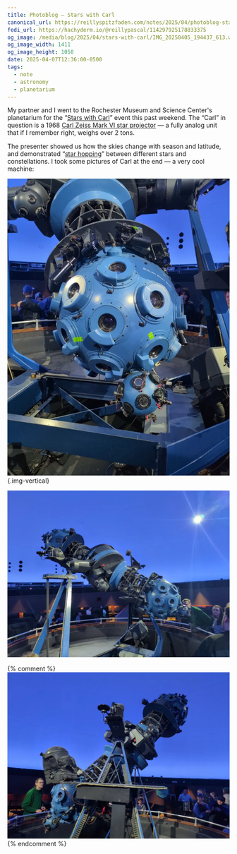 ```yaml
---
title: Photoblog — Stars with Carl
canonical_url: https://reillyspitzfaden.com/notes/2025/04/photoblog-stars-with-carl/
fedi_url: https://hachyderm.io/@reillypascal/114297925178833375
og_image: /media/blog/2025/04/stars-with-carl/IMG_20250405_194437_613.webp
og_image_width: 1411
og_image_height: 1058
date: 2025-04-07T12:36:00-0500
tags:
  - note
  - astronomy
  - planetarium
---
```


<link rel="stylesheet" type="text/css" href="/styles/notes-photos.css">

My partner and I went to the Rochester Museum and Science Center's planetarium for the “[Stars with Carl](https://rmsc.org/events/stars-with-carl/)” event this past weekend. The “Carl” in question is a 1968 [Carl Zeiss Mark VI star projector](https://en.wikipedia.org/wiki/Zeiss_projector) — a fully analog unit that if I remember right, weighs over 2 tons. 

The presenter showed us how the skies change with season and latitude, and demonstrated “[star hopping](https://milwaukeeastro.org/beginners/starhopping.asp)” between different stars and constellations. I took some pictures of Carl at the end — a very cool machine:

![A large blue sphere with raised blue rings on the surface, each surrounding a glass lens. The sphere is mounted on a black metal truss.](/media/blog/2025/04/stars-with-carl/IMG_20250405_194210_469.webp){.img-vertical}

![A large cylindrical blue and black metal truss with a pivot passing through the center, held up on a large forked cradle. There is a blue sphere covered in lenses at each end and a number of projectors and lenses mounted on and around the truss.](/media/blog/2025/04/stars-with-carl/IMG_20250405_194437_613.webp)

{% comment %} ![Another view of the same truss and spheres, this time showing the A-frame mount and some auxiliary projectors in the foreground](/media/blog/2025/04/stars-with-carl/IMG_20250405_194229_644.webp) {% endcomment %}
